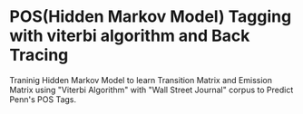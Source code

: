 # POS(Hidden Markov Model) Tagging with viterbi algorithm and Back Tracing


Traninig Hidden Markov Model to learn Transition Matrix and Emission Matrix using "Viterbi Algorithm" with "Wall Street Journal" corpus to Predict Penn's POS Tags.

